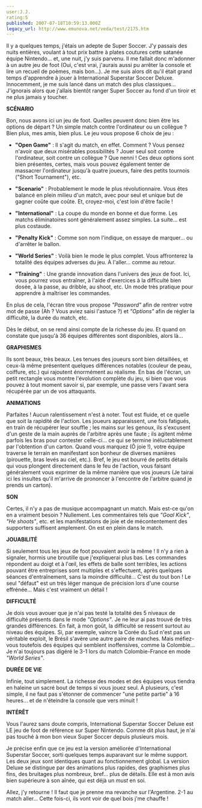 ```yaml
---
user:J.J.
rating:5
published: 2007-07-18T10:59:13.000Z
legacy_url: http://www.emunova.net/veda/test/2175.htm
---
```

Il y a quelques temps, j'étais un adepte de Super Soccer. J'y passais des nuits entières, voulant à tout prix battre à plates coutures cette satanée équipe Nintendo... et, une nuit, j'y suis parvenu. Il me fallait donc m'adonner à un autre jeu de foot (Oui, c'est vrai, j'aurais aussi pu arrêter la console et lire un recueil de poèmes, mais bon...). Je me suis alors dit qu'il était grand temps d'apprendre à jouer à International Superstar Soccer Deluxe. Innocemment, je me suis lancé dans un match des plus classiques... J'ignorais alors que j'allais bientôt ranger Super Soccer au fond d'un tiroir et ne plus jamais y toucher.  

  

  

  

**SCÉNARIO**  

  

Bon, nous avons ici un jeu de foot. Quelles peuvent donc bien être les options de départ ? Un simple match contre l'ordinateur ou un collègue ? Bien plus, mes amis, bien plus. Le jeu vous propose 6 choix de jeu :  

  

- __"Open Game"__ : Il s'agit du match, en effet. Comment ? Vous pensez n'avoir que deux misérables possibilités ? Jouer seul soit contre l'ordinateur, soit contre un collègue ? Que nenni ! Ces deux options sont bien présentes, certes, mais vous pouvez également tenter de massacrer l'ordinateur jusqu'à quatre joueurs, faire des petits tournois ("Short Tournament"), etc.  

  

- __"Scenario"__ : Probablement le mode le plus révolutionnaire. Vous êtes balancé en plein milieu d'un match, avec pour seul et unique but de gagner coûte que coûte. Et, croyez-moi, c'est loin d'être facile !  

  

- __"International"__ : La coupe du monde en bonne et due forme. Les matchs éliminatoires sont généralement assez simples. La suite... est plus costaude.  

  

- __"Penalty Kick"__ : Comme son nom l'indique, on essaye de marquer... ou d'arrêter le ballon.  

  

- __"World Series"__ : Voilà bien le mode le plus complet. Vous affronterez la totalité des équipes adverses du jeu. À l'aller... comme au retour.  

  

- __"Training"__ : Une grande innovation dans l'univers des jeux de foot. Ici, vous pourrez vous entraîner, à l'aide d'exercices à la difficulté bien dosée, à la passe, au dribble, au shoot, etc. Un mode très pratique pour apprendre à maîtriser les commandes.  

  

En plus de cela, l'écran titre vous propose _"Password"_ afin de rentrer votre mot de passe (Ah ? Vous aviez saisi l'astuce ?) et _"Options"_ afin de régler la difficulté, la durée du match, etc.  

  

Dès le début, on se rend ainsi compte de la richesse du jeu. Et quand on constate que jusqu'à 36 équipes différentes sont disponibles, alors là...  

  

  

  

**GRAPHISMES**  

  

Ils sont beaux, très beaux. Les tenues des joueurs sont bien détaillées, et ceux-là même présentent quelques différences notables (couleur de peau, coiffure, etc.) qui rajoutent énormément au réalisme. En bas de l'écran, un petit rectangle vous montre l'évolution complète du jeu, si bien que vous pouvez à tout moment savoir si, par exemple, une passe vers l'avant sera récupérée par un de vos attaquants.  

  

  

  

**ANIMATIONS**  

  

Parfaites ! Aucun ralentissement n'est à noter. Tout est fluide, et ce quelle que soit la rapidité de l'action. Les joueurs apparaissent, une fois fatigués, en train de récupérer leur souffle ; les mains sur les genoux, ils s'excusent d'un geste de la main auprès de l'arbitre après une faute ; ils agitent même parfois les bras pour contester celle-ci... ce qui se termine inéluctablement par l'obtention d'un carton. Quand vous marquez (Ô joie !), votre équipe traverse le terrain en manifestant son bonheur de diverses manières (pirouette, bras levés au ciel, etc.). Bref, le jeu est bourré de petits détails qui vous plongent directement dans le feu de l'action, vous faisant généralement vous exprimer de la même manière que vos joueurs (Je tairai ici les insultes qu'il m'arrive de prononcer à l'encontre de l'arbitre quand je prends un carton).  

  

  

  

**SON**  

  

Certes, il n'y a pas de musique accompagnant un match. Mais est-ce qu'on en a vraiment besoin ? Nullement. Les commentaires tels que _"Goal Kick"_, _"He shoots"_, etc. et les manifestations de joie et de mécontentement des supporters suffisent amplement. On est en plein dans le match.  

  

  

  

**JOUABILITÉ**  

  

Si seulement tous les jeux de foot pouvaient avoir la même ! Il n'y a rien à signaler, hormis une broutille que j'expliquerai plus bas. Les commandes répondent au doigt et à l'œil, les effets de balle sont terribles, les actions pouvant être entreprises sont multiples et s'effectuent, après quelques séances d'entraînement, sans la moindre difficulté... C'est du tout bon ! Le seul "défaut" est un très léger manque de précision lors d'une course effrénée... Mais c'est vraiment un détail !  

  

  

  

**DIFFICULTÉ**  

  

Je dois vous avouer que je n'ai pas testé la totalité des 5 niveaux de difficulté présents dans le mode _"Options"_. Je ne leur ai pas trouvé de très grandes différences. En fait, à mon goût, la difficulté se ressent surtout au niveau des équipes. Si, par exemple, vaincre la Corée du Sud n'est pas un véritable exploit, le Brésil s'avère une autre paire de manches. Mais méfiez-vous toutefois des équipes qui semblent inoffensives, comme la Colombie... Je n'ai toujours pas digéré le 3-1 lors du match Colombie-France en mode _"World Series"_.  

  

  

  

**DURÉE DE VIE**  

  

Infinie, tout simplement. La richesse des modes et des équipes vous tiendra en haleine un sacré bout de temps si vous jouez seul. À plusieurs, c'est simple, il ne faut pas s'étonner de commencer "une petite partie" à 16 heures... et de n'éteindre la console que vers minuit !  

  

  

  

**INTÉRÊT**  

  

Vous l'aurez sans doute compris, International Superstar Soccer Deluxe est LE jeu de foot de référence sur Super Nintendo. Comme dit plus haut, je n'ai pas touché à mon bon vieux Super Soccer depuis plusieurs mois.  

  

Je précise enfin que ce jeu est la version améliorée d'International Superstar Soccer, sorti quelques temps auparavant sur le même support. Les deux jeux sont identiques quant au fonctionnement global. La version Deluxe se distingue par des animations plus rapides, des graphismes plus fins, des bruitages plus nombreux, bref... plus de détails. Elle est à mon avis bien supérieure à son aînée, qui est déjà un _must_ en soi.  

  

Allez, j'y retourne ! Il faut que je prenne ma revanche sur l'Argentine. 2-1 au match aller... Cette fois-ci, ils vont voir de quel bois j'me chauffe !